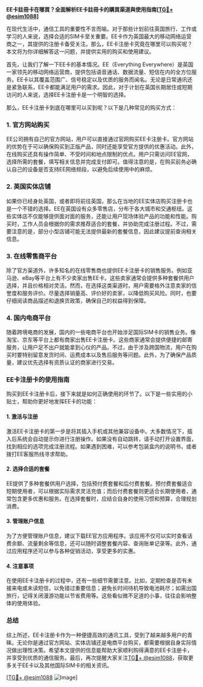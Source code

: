 **EE卡註冊卡在哪買？全面解析EE卡註冊卡的購買渠道與使用指南[[TG💪+ @esim1088](https://t.me/s/esim1088)]**

在现代生活中，通信工具的重要性不言而喻。对于那些计划前往英国旅行、工作或学习的人来说，选择合适的SIM卡至关重要。EE卡作为英国最大的移动网络运营商之一，其提供的注册卡备受关注。那么，EE卡注册卡究竟在哪里可以购买呢？本文将为你详细解答这一问题，并提供实用的购买和使用建议。

首先，让我们了解一下EE卡的基本情况。EE（Everything Everywhere）是英国一家领先的移动网络运营商，提供包括语音通话、数据流量、短信在内的全方位服务。EE卡以其覆盖范围广、信号稳定以及优质的服务而闻名。无论是日常通讯还是紧急联系，EE卡都能满足用户的需求。因此，对于计划在英国长期居住或短期访问的人来说，选择EE卡注册卡是一个明智的选择。

那么，EE卡注册卡到底在哪里可以买到呢？以下是几种常见的购买方式：

### 1. 官方网站购买

EE公司拥有自己的官方网站，用户可以直接通过官网购买EE卡注册卡。官方网站的优势在于可以确保购买到正版产品，同时还能享受官方提供的优惠活动。此外，在线购买还具有操作简单、不受时间和地点限制的优点。用户只需访问EE官网，选择所需的套餐，填写相关信息并完成支付即可。值得注意的是，在购买前务必确认自己的设备是否支持EE网络频段，以避免后续使用中的麻烦。

### 2. 英国实体店铺

如果你已经身处英国，或者即将前往英国，那么在当地的EE实体店购买注册卡也是一个不错的选择。EE在英国设有众多零售店，分布于各大城市和交通枢纽。这些实体店不仅能够提供面对面的服务，还能让用户现场体验产品的功能和性能。购买时，工作人员会根据你的需求推荐适合的套餐，并协助完成注册过程。不过，需要注意的是，部分小型店铺可能无法提供最新的套餐信息，因此建议提前查询相关信息。

### 3. 在线零售商平台

除了官方渠道外，许多知名的在线零售商也提供EE卡注册卡的销售服务。例如亚马逊、eBay等平台上有不少卖家出售EE卡。这些卖家通常会提供多种套餐供用户选择，并且价格相对灵活。然而，在选择这类渠道时，用户需要格外注意卖家的信誉度和服务评价。尽量选择销量高、评价好的卖家，以降低购买风险。同时，也要仔细阅读商品描述和退换货政策，确保自己的权益得到保障。

### 4. 国内电商平台

随着跨境电商的发展，国内的一些电商平台也开始涉足国际SIM卡的销售业务。像淘宝、京东等平台上都有商家出售EE卡注册卡。这些商家通常会提供便捷的邮寄服务，让用户足不出户就能拿到心仪的产品。不过，由于涉及跨国物流，用户在购买时要特别留意发货时间、运费成本以及售后服务等问题。此外，为了确保产品质量，建议优先选择有资质认证的商家进行交易。

### EE卡注册卡的使用指南

购买到EE卡注册卡后，接下来就是如何正确使用的环节了。以下是一些实用的小贴士，帮助你更好地发挥EE卡的功能：

#### 1. 激活与注册

激活EE卡注册卡的第一步是将其插入手机或其他兼容设备中。大多数情况下，插入后系统会自动提示你进行注册操作。如果没有自动跳转，请手动打开设置界面，找到相应的选项完成注册流程。如果遇到困难，可以参考包装盒内的说明书，或者拨打EE客服热线寻求帮助。

#### 2. 选择合适的套餐

EE提供了多种套餐供用户选择，包括预付费套餐和后付费套餐。预付费套餐适合短期使用者，可以根据实际需求灵活充值；而后付费套餐则更适合长期使用者，通常包含更多优惠和服务。在选择套餐时，应结合自身的使用习惯和预算，合理规划消费。

#### 3. 管理账户信息

为了方便管理账户信息，建议下载EE官方应用程序。该应用不仅可以实时查看话费余额、流量剩余等信息，还可以随时调整套餐内容、查询账单记录等。此外，通过应用程序还可以参与各种促销活动，享受更多的实惠。

#### 4. 注意事项

在使用EE卡注册卡的过程中，还有一些细节需要注意。比如，定期检查是否有未接来电或未读短信，以免错过重要信息；避免长时间待机导致电池耗尽；如需出国旅行，记得关闭漫游功能以节省费用等。这些看似微不足道的小事，往往会影响整体的使用体验。

### 总结

综上所述，EE卡注册卡作为一种便捷高效的通讯工具，受到了越来越多用户的青睐。无论你是通过官方网站、实体店铺还是电商平台购买，都需要根据自身实际情况做出理性决策。希望本文提供的信息能帮助大家顺利购得满意的EE卡注册卡，并享受到优质的通信服务。最后，再次提醒大家关注[TG💪+ @esim1088](https://t.me/s/esim1088)，获取更多关于EE卡以及其他国际SIM卡的相关资讯。

[[TG💪+ @esim1088](https://t.me/s/esim1088) ![Image](https://i.postimg.cc/4NQfJmqS/Snipaste-2025-05-13-00-14-12.png)]
